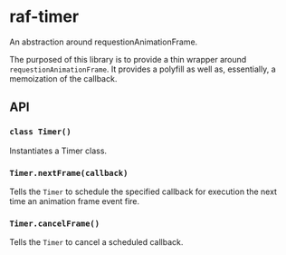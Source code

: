 # raf-timer
An abstraction around requestionAnimationFrame.

The purposed of this library is to provide a thin wrapper around `requestionAnimationFrame`. It provides a polyfill as well as, essentially, a memoization of the callback.

## API

### `class Timer()`
Instantiates a Timer class.

### `Timer.nextFrame(callback)`
Tells the `Timer` to schedule the specified callback for execution the next time an animation frame event fire.

### `Timer.cancelFrame()`
Tells the `Timer` to cancel a scheduled callback.
